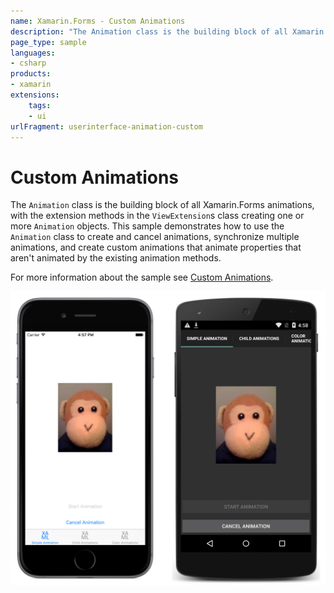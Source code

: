 ```yaml
---
name: Xamarin.Forms - Custom Animations
description: "The Animation class is the building block of all Xamarin.Forms animations, with the extension methods in the ViewExtensions class... (UI)"
page_type: sample
languages:
- csharp
products:
- xamarin
extensions:
    tags:
    - ui
urlFragment: userinterface-animation-custom
---
```

# Custom Animations

The `Animation` class is the building block of all Xamarin.Forms animations, with the extension methods in the `ViewExtension`s class creating one or more `Animation` objects. This sample demonstrates how to use the `Animation` class to create and cancel animations, synchronize multiple animations, and create custom animations that animate properties that aren't animated by the existing animation methods.

For more information about the sample see [Custom Animations](https://docs.microsoft.com/xamarin/xamarin-forms/user-interface/animation/custom).

![Custom Animations application screenshot](Screenshots/01All.png "Custom Animations application screenshot")

